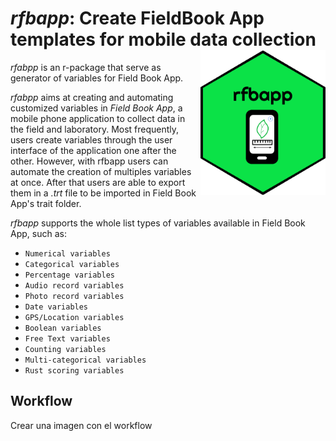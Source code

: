 # *rfbapp*: Create FieldBook App templates for mobile data collection <img src="man/figures/rfbapp_sticker_logo.png" width="200" align="right" />

*rfabpp* is an r-package that serve as generator of variables for Field Book App. 

*rfabpp* aims at creating and automating customized variables in *Field Book App*, a mobile phone application to collect data in the field and laboratory. Most frequently, users create variables through the user interface of the application one after the other. However, with rfbapp users can automate the creation of multiples variables at once. After that users are able to export them in a *.trt* file to be imported in Field Book App's trait folder. 

*rfbapp* supports the whole list types of variables available in Field Book App, such as:

- `Numerical variables`
- `Categorical variables`
- `Percentage variables` 
- `Audio record variables` 
- `Photo record variables` 
- `Date variables` 
- `GPS/Location variables`
- `Boolean variables` 
- `Free Text variables` 
- `Counting variables` 
- `Multi-categorical variables` 
- `Rust scoring variables` 


## Workflow

Crear una imagen con el workflow




